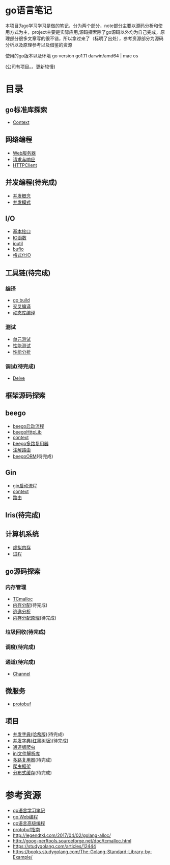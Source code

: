 # go语言笔记
本项目为go学习学习是做的笔记，分为两个部分，note部分主要以源码分析和使用方式为主，project主要是实际应用,源码探索除了go源码以外均为自己完成，原理部分很多文章写的很不错，所以拿过来了（标明了出处），参考资源部分为源码分析以及原理参考以及借鉴的资源

使用的go版本以及环境 go version go1.11 darwin/amd64 | mac os

(公司有项目。。更新较慢)
# 目录
## go标准库探索
+ [Context](note/lib/context.md)
## 网络编程
+ [Web服务器](note/web/server.md)
+ [请求与响应](note/web/request&Resp.md)
+ [HTTPClient](wnote/web/client.md)
## 并发编程(待完成)
+ [并发概念](note/concurrency/概念.md)
+ [并发模式](note/concurrency/pattern.md)
## I/O
+ [基本接口](note/io/interface.md)
+ [IO函数](note/io/interface.md)
+ [ioutil](note/io/ioutil.md)
+ [bufio](note/io/bufio.md)
+ [格式化IO](note/io/fmt.md)

## 工具链(待完成)
### 编译
+ [go build](note/tools/delve.md)
+ [交叉编译](note/tools/delve.md)
+ [动态库编译](note/tools/delve.md)
### 测试
+ [单元测试](note/tools/test.md)
+ [性能测试](note/tools/bench.md)
+ [性能分析](note/tools/pprof.md)
### 调试(待完成)
+ [Delve](note/tools/delve.md)

## 框架源码探索
## beego
+ [beego启动流程](note/beego/start.md)
+ [beegoHttpLib](note/beego/httplib.md)
+ [context](note/beego/context.md)
+ [beego多路复用器](note/beego/router.md)
+ [注解路由](note/beego/parser.md)
+ [beegoORM](note/beego/orm.md)(待完成)

## Gin
+ [gin启动流程](note/beego/start.md)
+ [context](note/gin/context.md)
+ [路由](note/gin/router.md)

## Iris(待完成)

## 计算机系统
+ [虚拟内存](note/memory/virualMemory.md)
+ [进程](note/concurrency/进程.md)

## go源码探索
### 内存管理
+ [TCmalloc](note/memory/TCMalloc介绍.md)
+ [内存分配](note/memory/内存分配.md)(待完成)
+ [逃逸分析](note/memory/逃逸分析.md)
+ [内存分配原理]()(待完成)
### 垃圾回收(待完成)

### 调度(待完成)

### 通道(待完成)
+ [Channel](note/chan/chan.md)


## 微服务
+ [protobuf](note/service/protobuf.md)

## 项目
+ [并发字典(哈希版)]()(待完成)
+ [并发字典(红黑树版)]()(待完成)
+ [通道版爬虫](project/down/README.md)
+ [ini文件解析库](project/conf/README.md)
+ [多路复用器]()(待完成)
+ [爬虫框架](project/spider/README.md)
+ [分布式缓存]()(待完成)

# 参考资源
+ [go语言学习笔记](https://book.douban.com/subject/26832468/)
+ [go Web编程](https://wizardforcel.gitbooks.io/build-web-application-with-golang/content/)
+ [go语言高级编程](https://books.studygolang.com/advanced-go-programming-book/)
+ [protobuf指南](https://blog.csdn.net/u014308482/article/details/52958148)
+ http://legendtkl.com/2017/04/02/golang-alloc/
+ http://goog-perftools.sourceforge.net/doc/tcmalloc.html
+ https://studygolang.com/articles/12444
+ https://books.studygolang.com/The-Golang-Standard-Library-by-Example/
